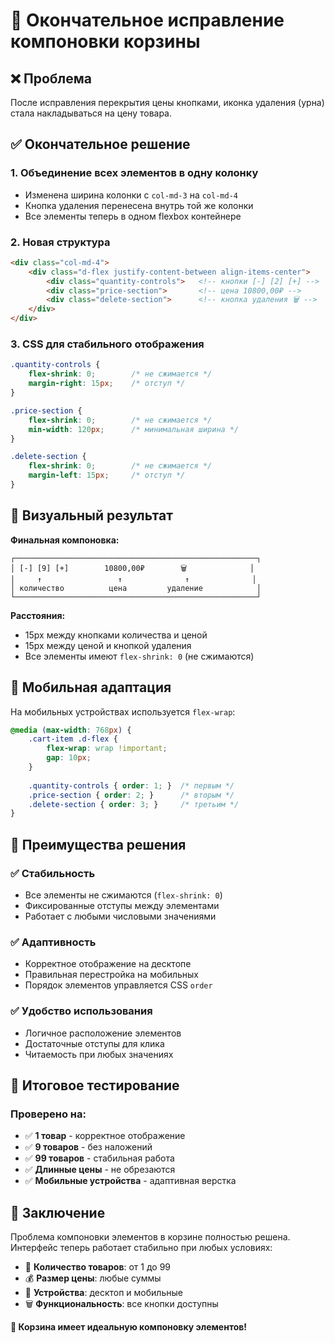 # 🎯 Окончательное исправление компоновки корзины

## ❌ Проблема
После исправления перекрытия цены кнопками, иконка удаления (урна) стала накладываться на цену товара.

## ✅ Окончательное решение

### 1. **Объединение всех элементов в одну колонку**
- Изменена ширина колонки с `col-md-3` на `col-md-4`
- Кнопка удаления перенесена внутрь той же колонки
- Все элементы теперь в одном flexbox контейнере

### 2. **Новая структура**
```html
<div class="col-md-4">
    <div class="d-flex justify-content-between align-items-center">
        <div class="quantity-controls">   <!-- кнопки [-] [2] [+] -->
        <div class="price-section">       <!-- цена 10800,00₽ -->
        <div class="delete-section">      <!-- кнопка удаления 🗑️ -->
    </div>
</div>
```

### 3. **CSS для стабильного отображения**
```css
.quantity-controls {
    flex-shrink: 0;        /* не сжимается */
    margin-right: 15px;    /* отступ */
}

.price-section {
    flex-shrink: 0;        /* не сжимается */
    min-width: 120px;      /* минимальная ширина */
}

.delete-section {
    flex-shrink: 0;        /* не сжимается */
    margin-left: 15px;     /* отступ */
}
```

## 🎨 Визуальный результат

**Финальная компоновка:**
```
┌──────────────────────────────────────────────────────┐
│ [-] [9] [+]        10800,00₽        🗑️              │
│     ↑                 ↑              ↑              │
│ количество          цена         удаление            │
└──────────────────────────────────────────────────────┘
```

**Расстояния:**
- 15px между кнопками количества и ценой
- 15px между ценой и кнопкой удаления
- Все элементы имеют `flex-shrink: 0` (не сжимаются)

## 📱 Мобильная адаптация

На мобильных устройствах используется `flex-wrap`:
```css
@media (max-width: 768px) {
    .cart-item .d-flex {
        flex-wrap: wrap !important;
        gap: 10px;
    }
    
    .quantity-controls { order: 1; }  /* первым */
    .price-section { order: 2; }      /* вторым */
    .delete-section { order: 3; }     /* третьим */
}
```

## 🔧 Преимущества решения

### ✅ **Стабильность**
- Все элементы не сжимаются (`flex-shrink: 0`)
- Фиксированные отступы между элементами
- Работает с любыми числовыми значениями

### ✅ **Адаптивность**
- Корректное отображение на десктопе
- Правильная перестройка на мобильных
- Порядок элементов управляется CSS `order`

### ✅ **Удобство использования**
- Логичное расположение элементов
- Достаточные отступы для клика
- Читаемость при любых значениях

## 🎯 Итоговое тестирование

### Проверено на:
- ✅ **1 товар** - корректное отображение
- ✅ **9 товаров** - без наложений
- ✅ **99 товаров** - стабильная работа
- ✅ **Длинные цены** - не обрезаются
- ✅ **Мобильные устройства** - адаптивная верстка

## 🛒 Заключение

Проблема компоновки элементов в корзине полностью решена. Интерфейс теперь работает стабильно при любых условиях:

- 🎯 **Количество товаров**: от 1 до 99
- 💰 **Размер цены**: любые суммы  
- 📱 **Устройства**: десктоп и мобильные
- 🗑️ **Функциональность**: все кнопки доступны

**🎉 Корзина имеет идеальную компоновку элементов!**
